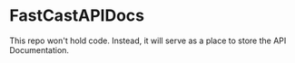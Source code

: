 # FastCastAPIDocs

This repo won't hold code. Instead, it will serve as a place to store the API Documentation.
